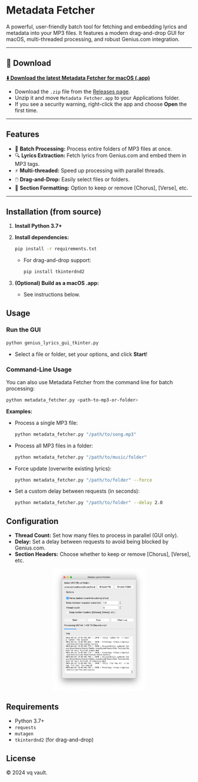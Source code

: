 # Metadata Fetcher

A powerful, user-friendly batch tool for fetching and embedding lyrics and metadata into your MP3 files. It features a modern drag-and-drop GUI for macOS, multi-threaded processing, and robust Genius.com integration.

---

## 🚀 Download

**[⬇️ Download the latest Metadata Fetcher for macOS (.app)](https://github.com/00vqla/metadata-fetcher/releases/latest)**

- Download the `.zip` file from the [Releases page](https://github.com/00vqla/metadata-fetcher/releases).
- Unzip it and move `Metadata Fetcher.app` to your Applications folder.
- If you see a security warning, right-click the app and choose **Open** the first time.

---

## Features

- 🎵 **Batch Processing:** Process entire folders of MP3 files at once.
- 🔍 **Lyrics Extraction:** Fetch lyrics from Genius.com and embed them in MP3 tags.
- ⚡ **Multi-threaded:** Speed up processing with parallel threads.
- 🖱️ **Drag-and-Drop:** Easily select files or folders.
- 📝 **Section Formatting:** Option to keep or remove [Chorus], [Verse], etc.

---

## Installation (from source)

1. **Install Python 3.7+**
2. **Install dependencies:**
   ```bash
   pip install -r requirements.txt
   ```
   - For drag-and-drop support:
     ```bash
     pip install tkinterdnd2
     ```

3. **(Optional) Build as a macOS .app:**
   - See instructions below.

## Usage

### Run the GUI

```bash
python genius_lyrics_gui_tkinter.py
```

- Select a file or folder, set your options, and click **Start**!

### Command-Line Usage

You can also use Metadata Fetcher from the command line for batch processing:

```bash
python metadata_fetcher.py <path-to-mp3-or-folder>
```

**Examples:**

- Process a single MP3 file:
  ```bash
  python metadata_fetcher.py "/path/to/song.mp3"
  ```
- Process all MP3 files in a folder:
  ```bash
  python metadata_fetcher.py "/path/to/music/folder"
  ```
- Force update (overwrite existing lyrics):
  ```bash
  python metadata_fetcher.py "/path/to/folder" --force
  ```
- Set a custom delay between requests (in seconds):
  ```bash
  python metadata_fetcher.py "/path/to/folder" --delay 2.0
  ```

## Configuration

- **Thread Count:** Set how many files to process in parallel (GUI only).
- **Delay:** Set a delay between requests to avoid being blocked by Genius.com.
- **Section Headers:** Choose whether to keep or remove [Chorus], [Verse], etc.

<p align="center">
  <img src="image.png" alt="Metadata Fetcher UI" width="250"/>
</p>

## Requirements

- Python 3.7+
- `requests`
- `mutagen`
- `tkinterdnd2` (for drag-and-drop)

## License

© 2024 vq vault.
